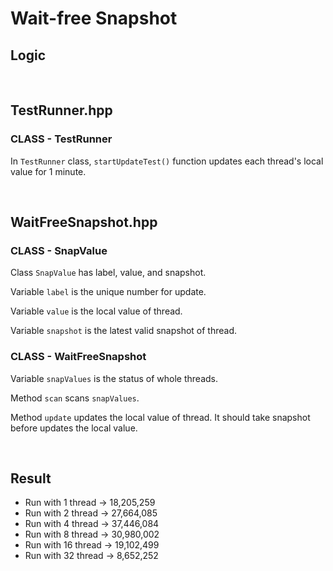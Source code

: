 # Wait-free Snapshot

## Logic

<br/>

## TestRunner.hpp

### CLASS - TestRunner

In `TestRunner` class, `startUpdateTest()` function updates each thread's local value for 1 minute.

<br/>

## WaitFreeSnapshot.hpp

### CLASS - SnapValue

Class `SnapValue` has label, value, and snapshot.

Variable `label` is the unique number for update.

Variable `value` is the local value of thread.

Variable `snapshot` is the latest valid snapshot of thread.

### CLASS - WaitFreeSnapshot

Variable `snapValues` is the status of whole threads.

Method `scan` scans `snapValues`.

Method `update` updates the local value of thread. It should take snapshot before updates the local value.

<br/>

## Result

- Run with 1 thread -> 18,205,259
- Run with 2 thread -> 27,664,085
- Run with 4 thread -> 37,446,084
- Run with 8 thread -> 30,980,002
- Run with 16 thread -> 19,102,499
- Run with 32 thread -> 8,652,252
